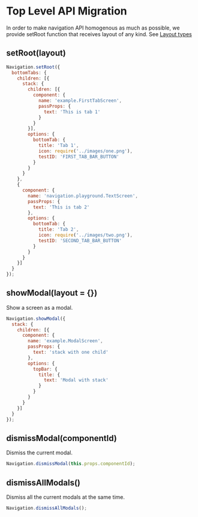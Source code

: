 # Top Level API Migration

In order to make navigation API homogenous as much as possible, we provide setRoot function that receives layout of any kind.
See [Layout types](layout-types)


## setRoot(layout)

```js
Navigation.setRoot({
  bottomTabs: {
    children: [{
      stack: {
        children: [{
          component: {
            name: 'example.FirstTabScreen',
            passProps: {
              text: 'This is tab 1'
            }
          }
        }],
        options: {
          bottomTab: {
            title: 'Tab 1',
            icon: require('../images/one.png'),
            testID: 'FIRST_TAB_BAR_BUTTON'
          }
        }
      }
    },
    {
      component: {
        name: 'navigation.playground.TextScreen',
        passProps: {
          text: 'This is tab 2'
        },
        options: {
          bottomTab: {
            title: 'Tab 2',
            icon: require('../images/two.png'),
            testID: 'SECOND_TAB_BAR_BUTTON'
          }
        }
      }
    }]
  }
});
```

## showModal(layout = {})

Show a screen as a modal.

```js
Navigation.showModal({
  stack: {
    children: [{
      component: {
        name: 'example.ModalScreen',
        passProps: {
          text: 'stack with one child'
        },
        options: {
          topBar: {
            title: {
              text: 'Modal with stack'
            }
          }
        }
      }
    }]
  }
});
```

## dismissModal(componentId)

Dismiss the current modal.

```js
Navigation.dismissModal(this.props.componentId);
```

## dismissAllModals()

Dismiss all the current modals at the same time.

```js
Navigation.dismissAllModals();
```

<!-- ## showLightBox(params = {}) - Use showOverlay

Show a screen as a lightbox.

```js
Navigation.showLightBox({
  screen: 'example.LightBoxScreen', // unique ID registered with Navigation.registerScreen
  passProps: {}, // simple serializable object that will pass as props to the lightbox (optional)
  style: {
    backgroundBlur: 'dark', // 'dark' / 'light' / 'xlight' / 'none' - the type of blur on the background
    backgroundColor: '#ff000080', // tint color for the background, you can specify alpha here (optional)
    tapBackgroundToDismiss: true // dismisses LightBox on background taps (optional)
  }
});
``` -->

<!-- ## dismissLightBox(params = {})

Dismiss the current lightbox.

```js
Navigation.dismissLightBox();
``` -->

<!-- ## handleDeepLink(params = {})

Trigger a deep link within the app. See [deep links](https://wix.github.io/react-native-navigation/#/deep-links) for more details about how screens can listen for deep link events.

```js
Navigation.handleDeepLink({
  link: 'link/in/any/format',
  payload: '' // (optional) Extra payload with deep link
});
``` -->

<!-- ## registerScreen(screenID, generator)

This is an internal function you probably don't want to use directly. If your screen components extend `Screen` directly (`import { Screen } from 'react-native-navigation'`), you can register them directly with `registerScreen` instead of with `registerComponent`. The main benefit of using `registerComponent` is that it wraps your regular screen component with a `Screen` automatically.

```js
Navigation.registerScreen('example.AdvancedScreen', () => AdvancedScreen);
```

## getCurrentlyVisibleScreenId()

In some cases you might need the id of the currently visible screen. This method returns the unique id of the currently visible screen:
`const visibleScreenInstanceId = await Navigation.getCurrentlyVisibleScreenId()`
In order to have any use of this method, you'd need to map instanceId to screens your self. -->
